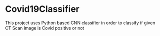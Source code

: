 # Covid19Classifier

This project uses Python based CNN classifier in order to classify if given CT Scan image is Covid positive or not
